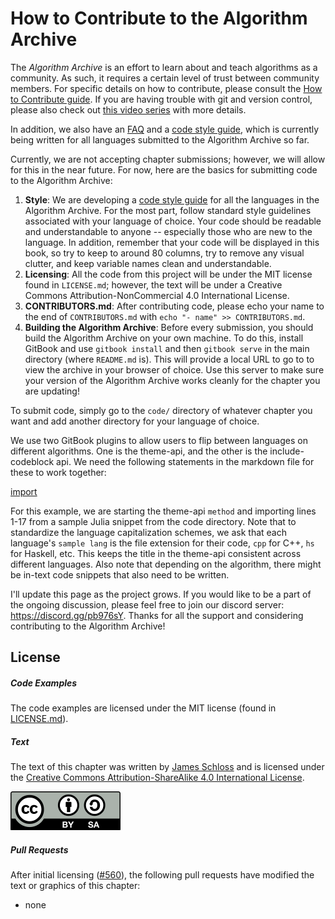 # How to Contribute to the Algorithm Archive

The *Algorithm Archive* is an effort to learn about and teach algorithms as a community.
As such, it requires a certain level of trust between community members.
For specific details on how to contribute, please consult the [How to Contribute guide](https://github.com/algorithm-archivists/algorithm-archive/wiki/How-to-Contribute).
If you are having trouble with git and version control, please also check out [this video series](https://www.youtube.com/playlist?list=PL5NSPcN6fRq2vwgdb9noJacF945CeBk8x) with more details.

In addition, we also have an [FAQ](https://github.com/algorithm-archivists/algorithm-archive/wiki/FAQ) and a [code style guide](https://github.com/algorithm-archivists/algorithm-archive/wiki/Code-style-guide), which is currently being written for all languages submitted to the Algorithm Archive so far.

Currently, we are not accepting chapter submissions; however, we will allow for this in the near future. 
For now, here are the basics for submitting code to the Algorithm Archive:

1. **Style**: We are developing a [code style guide](https://github.com/algorithm-archivists/algorithm-archive/wiki/Code-style-guide) for all the languages in the Algorithm Archive. For the most part, follow standard style guidelines associated with your language of choice. Your code should be readable and understandable to anyone -- especially those who are new to the language. In addition, remember that your code will be displayed in this book, so try to keep to around 80 columns, try to remove any visual clutter, and keep variable names clean and understandable.
2. **Licensing**: All the code from this project will be under the MIT license found in `LICENSE.md`; however, the text will be under a Creative Commons Attribution-NonCommercial 4.0 International License.
3. **CONTRIBUTORS.md**: After contributing code, please echo your name to the end of `CONTRIBUTORS.md` with `echo "- name" >> CONTRIBUTORS.md`.
4. **Building the Algorithm Archive**: Before every submission, you should build the Algorithm Archive on your own machine. To do this, install GitBook and use `gitbook install` and then `gitbook serve` in the main directory (where `README.md` is). This will provide a local URL to go to to view the archive in your browser of choice. Use this server to make sure your version of the Algorithm Archive works cleanly for the chapter you are updating!

To submit code, simply go to the `code/` directory of whatever chapter you want and add another directory for your language of choice.

We use two GitBook plugins to allow users to flip between languages on different algorithms.
One is the theme-api, and the other is the include-codeblock api.
We need the following statements in the markdown file for these to work together:

[import](res/codeblock.txt)

For this example, we are starting the theme-api `method` and importing lines 1-17 from a sample Julia snippet from the code directory.
Note that to standardize the language capitalization schemes, we ask that each language's `sample lang` is the file extension for their code, `cpp` for C++, `hs` for Haskell, etc.
This keeps the title in the theme-api consistent across different languages.
Also note that depending on the algorithm, there might be in-text code snippets that also need to be written.

I'll update this page as the project grows. 
If you would like to be a part of the ongoing discussion, please feel free to join our discord server: https://discord.gg/pb976sY.
Thanks for all the support and considering contributing to the Algorithm Archive!

## License

##### Code Examples

The code examples are licensed under the MIT license (found in [LICENSE.md](https://github.com/algorithm-archivists/algorithm-archive/blob/master/LICENSE.md)).

##### Text

The text of this chapter was written by [James Schloss](https://github.com/leios) and is licensed under the [Creative Commons Attribution-ShareAlike 4.0 International License](https://creativecommons.org/licenses/by-sa/4.0/legalcode).

[<p><img  class="center" src="../cc/CC-BY-SA_icon.svg" /></p>](https://creativecommons.org/licenses/by-sa/4.0/)

##### Pull Requests

After initial licensing ([#560](https://github.com/algorithm-archivists/algorithm-archive/pull/560)), the following pull requests have modified the text or graphics of this chapter:
- none
